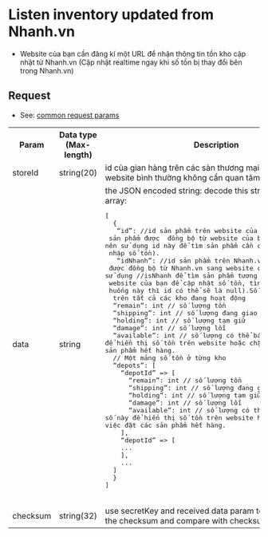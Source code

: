 # Listen inventory updated from Nhanh.vn
- Website của bạn cần đăng kí một URL để nhận thông tin tồn kho cập nhật từ Nhanh.vn (Cập nhật realtime ngay khi số tồn bị thay đổi bên trong Nhanh.vn)

## Request

- See: [common request params](/api.md#request)

<table>
  <tr>
    <th>Param</th>
    <th>Data type (Max-length)</th>
    <th>Description</th>
  </tr>
  <tr>
    <td>storeId</td>
    <td>string(20)</td> 
    <td>id của gian hàng trên các sàn thương mại điện tử
    (các website bình thường không cần quan tâm đến tham số này)</td>
  </tr>
   <tr>
    <td>data</td>
    <td>string</td>
    <td>
       the JSON encoded string: decode this string to get an array:
      <pre lang="php">
[         
  {
   “id”: //id sản phẩm trên website của bạn (Nếu<br> sản phẩm được  đồng bộ từ website của bạn sang Nhanh.vn,<br>nên sử dụng id này để tìm sản phẩm cần cần <br> nhập số tồn).
   “idNhanh”: //id sản phẩm trên Nhanh.vn (Nếu sản phẩm <br> được đồng bộ từ Nhanh.vn sang website của bạn,<br>sử dụng //isNhanh để tìm sản phẩm tương ứng trên<br> website của bạn để cập nhật số tồn, tình<br> huống này thì id có thể sẽ là null).Số tổng tồn<br>  trên tất cả các kho đang hoạt động
  “remain”: int // số lượng tồn
  “shipping”: int // số lượng đang giao hàng
  “holding”: int // số lượng tạm giữ
  “damage”: int // số lượng lỗi
  “available”: int // số lượng có thể bán, sử dụng số này
để hiển thị số tồn trên website hoặc chặn việc đặt các
sản phẩm hết hàng.
  // Một mảng số tồn ở từng kho
  “depots”: [
    “depotId” => [
      “remain”: int // số lượng tồn
      “shipping”: int // số lượng đang giao hàng
      “holding”: int // số lượng tạm giữ
      “damage”: int // số lượng lỗi
      “available”: int // số lượng có thể bán, sử dụng <br>số này để hiển thị số tồn trên website hoặc chặn <br>việc đặt các sản phẩm hết hàng.
    ],
    “depotId” => [
    ...
    ],
    ...
  ]
  }
]
      </pre>
    </td>
  </tr>
   <tr>
    <td>checksum</td>
    <td>string(32)</td>
    <td>use secretKey and received data param to create<br> the checksum and compare with checksum param.</td>
  </tr>
  
</table>
